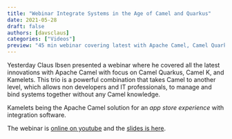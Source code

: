 ```yaml
---
title: "Webinar Integrate Systems in the Age of Camel and Quarkus"
date: 2021-05-28
draft: false
authors: [davsclaus]
categories: ["Videos"]
preview: "45 min webinar covering latest with Apache Camel, Camel Quarkus, Camel K and Kamelets"
---
```


Yesterday Claus Ibsen presented a webinar where he covered all the latest innovations with Apache Camel
with focus on Camel Quarkus, Camel K, and Kamelets. This trio is a powerful combination that takes Camel
to another level, which allows non developers and IT professionals, to manage and bind systems together without
any Camel knowledge. 

Kamelets being the Apache Camel solution for an _app store experience_ with integration software.

The webinar is [online on youtube](https://www.youtube.com/watch?v=b7FxG2mKop8) 
and the [slides is here](https://www.slideshare.net/davsclaus/integrating-systems-in-the-age-of-quarkus-and-camel).

